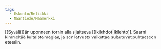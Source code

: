 ```yaml
---
tags:
  - Uskonto/Reliikki
  - Maantiede/Maamerkki
---
```

[[Syvälä]]än uponneen tornin alla sijaitseva [[Ikilehdot|Ikilehto]]. Saarni kimmeltää kultaista magiaa, ja sen latvusto vaikuttaa sulautuvat puhtaaseen eteeriin.